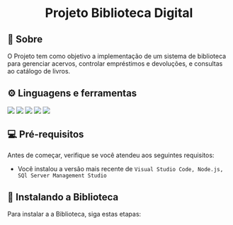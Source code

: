 <h1 align="center"> Projeto Biblioteca Digital </h1>

## 📖 Sobre 

O Projeto tem como objetivo a implementação de um sistema de biblioteca para gerenciar acervos, controlar empréstimos e devoluções, e consultas ao catálogo de livros.

## ⚙️ Linguagens e ferramentas 
<div class="ferramentas">
<img src="https://img.shields.io/badge/HTML5-E34F26?style=for-the-badge&logo=html5&logoColor=white"> 
<img src="https://img.shields.io/badge/CSS3-1572B6?style=for-the-badge&logo=css3&logoColor=white"> 
<img src="https://img.shields.io/badge/JavaScript-F7DF1E?style=for-the-badge&logo=javascript&logoColor=black"> 
<img src="https://img.shields.io/badge/Node.js-43853D?style=for-the-badge&logo=node.js&logoColor=white">
<img src="https://img.shields.io/badge/Microsoft_SQL_Server-CC2927?style=for-the-badge&logo=microsoft-sql-server&logoColor=white"> 
</div>

## 💻 Pré-requisitos

Antes de começar, verifique se você atendeu aos seguintes requisitos:

- Você instalou a versão mais recente de `Visual Studio Code, Node.js, SQl Server Management Studio`
  

## 🚀 Instalando a Biblioteca

Para instalar a a Biblioteca, siga estas etapas:


